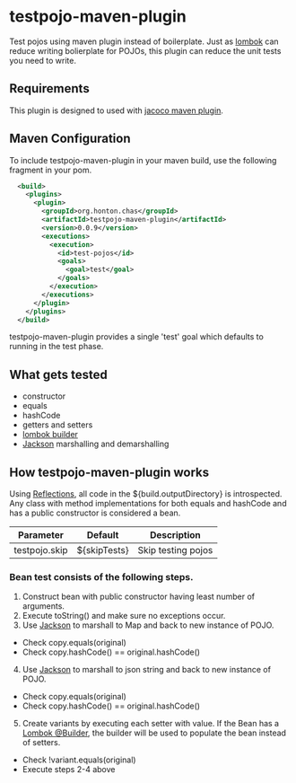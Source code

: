 # testpojo-maven-plugin
Test pojos using maven plugin instead of boilerplate.  Just as [lombok](https://projectlombok.org/) can reduce writing bolierplate for POJOs, this plugin can reduce the unit tests you need to write.

## Requirements
This plugin is designed to used with [jacoco maven plugin](https://www.eclemma.org/jacoco/trunk/doc/maven.html).

## Maven Configuration
To include testpojo-maven-plugin in your maven build, use the following fragment in your pom.
``` xml
  <build>
    <plugins>
      <plugin>
        <groupId>org.honton.chas</groupId>
        <artifactId>testpojo-maven-plugin</artifactId>
        <version>0.0.9</version>
        <executions>
          <execution>
            <id>test-pojos</id>
            <goals>
              <goal>test</goal>
            </goals>
          </execution>
        </executions>
      </plugin>
    </plugins>
  </build>
```

testpojo-maven-plugin provides a single 'test' goal which defaults to running in the test phase. 

## What gets tested
* constructor
* equals
* hashCode
* getters and setters
* [lombok builder](https://projectlombok.org/features/Builder.html)
* [Jackson](https://github.com/FasterXML/jackson) marshalling and demarshalling

## How testpojo-maven-plugin works
Using [Reflections](https://github.com/ronmamo/reflections), all code in the ${build.outputDirectory} is introspected.  Any class with method implementations for both equals and hashCode and has a public constructor is considered a bean.

| Parameter | Default | Description |
|-----------|---------|-------------|
|testpojo.skip |${skipTests}| Skip testing pojos |

### Bean test consists of the following steps.
1. Construct bean with public constructor having least number of arguments.
2. Execute toString() and make sure no exceptions occur.
3. Use [Jackson](https://github.com/FasterXML/jackson) to marshall to Map and back to new instance of POJO.
  * Check copy.equals(original)
  * Check copy.hashCode() == original.hashCode()
4. Use [Jackson](https://github.com/FasterXML/jackson) to marshall to json string and back to new instance of POJO.
  * Check copy.equals(original)
  * Check copy.hashCode() == original.hashCode()
5. Create variants by executing each setter with value. If the Bean has a [Lombok @Builder](https://projectlombok.org/features/Builder.html), the builder will be used to populate the bean instead of setters.
  * Check !variant.equals(original)
  * Execute steps 2-4 above
